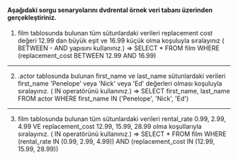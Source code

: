 #### Aşağıdaki sorgu senaryolarını dvdrental örnek veri tabanı üzerinden gerçekleştiriniz.

1. film tablosunda bulunan tüm sütunlardaki verileri replacement cost değeri 12.99 dan büyük eşit ve 16.99 küçük olma koşuluyla sıralayınız ( BETWEEN - AND yapısını kullanınız.)
=>
SELECT * 
FROM film
WHERE (replacement_cost BETWEEN 12.99 AND 16.99) 

--------
2. .actor tablosunda bulunan first_name ve last_name sütunlardaki verileri first_name 'Penelope' veya 'Nick' veya 'Ed' değerleri olması koşuluyla sıralayınız. ( IN operatörünü kullanınız.)
=>
SELECT first_name, last_name 
FROM actor
WHERE first_name IN ('Penelope', 'Nick', 'Ed')  

---------
3. film tablosunda bulunan tüm sütunlardaki verileri rental_rate 0.99, 2.99, 4.99 VE replacement_cost 12.99, 15.99, 28.99 olma koşullarıyla sıralayınız. ( IN operatörünü kullanınız.)
=>
SELECT * 
FROM film
WHERE (rental_rate IN (0.99, 2.99, 4.99)) AND (replacement_cost IN (12.99, 15.99, 28.99))    